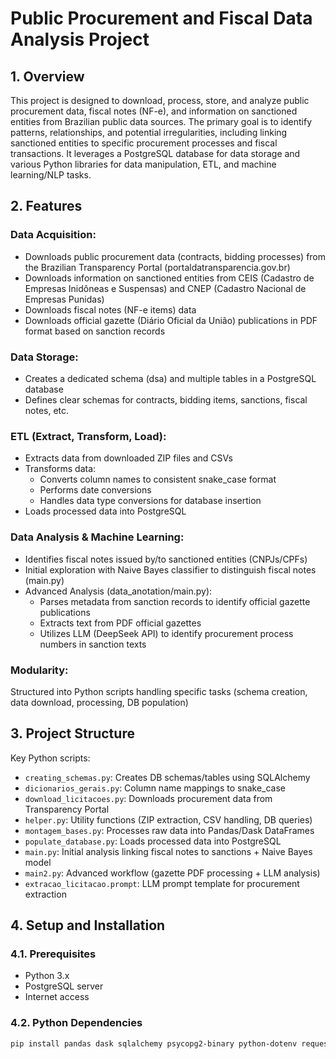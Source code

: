 # Public Procurement and Fiscal Data Analysis Project

## 1. Overview
This project is designed to download, process, store, and analyze public procurement data, fiscal notes (NF-e), and information on sanctioned entities from Brazilian public data sources. The primary goal is to identify patterns, relationships, and potential irregularities, including linking sanctioned entities to specific procurement processes and fiscal transactions. It leverages a PostgreSQL database for data storage and various Python libraries for data manipulation, ETL, and machine learning/NLP tasks.

## 2. Features
### Data Acquisition:
- Downloads public procurement data (contracts, bidding processes) from the Brazilian Transparency Portal (portaldatransparencia.gov.br)
- Downloads information on sanctioned entities from CEIS (Cadastro de Empresas Inidôneas e Suspensas) and CNEP (Cadastro Nacional de Empresas Punidas)
- Downloads fiscal notes (NF-e items) data
- Downloads official gazette (Diário Oficial da União) publications in PDF format based on sanction records

### Data Storage:
- Creates a dedicated schema (dsa) and multiple tables in a PostgreSQL database
- Defines clear schemas for contracts, bidding items, sanctions, fiscal notes, etc.

### ETL (Extract, Transform, Load):
- Extracts data from downloaded ZIP files and CSVs
- Transforms data:
  - Converts column names to consistent snake_case format
  - Performs date conversions
  - Handles data type conversions for database insertion
- Loads processed data into PostgreSQL

### Data Analysis & Machine Learning:
- Identifies fiscal notes issued by/to sanctioned entities (CNPJs/CPFs)
- Initial exploration with Naive Bayes classifier to distinguish fiscal notes (main.py)
- Advanced Analysis (data_anotation/main.py):
  - Parses metadata from sanction records to identify official gazette publications
  - Extracts text from PDF official gazettes
  - Utilizes LLM (DeepSeek API) to identify procurement process numbers in sanction texts

### Modularity:
Structured into Python scripts handling specific tasks (schema creation, data download, processing, DB population)

## 3. Project Structure
Key Python scripts:
- `creating_schemas.py`: Creates DB schemas/tables using SQLAlchemy
- `dicionarios_gerais.py`: Column name mappings to snake_case
- `download_licitacoes.py`: Downloads procurement data from Transparency Portal
- `helper.py`: Utility functions (ZIP extraction, CSV handling, DB queries)
- `montagem_bases.py`: Processes raw data into Pandas/Dask DataFrames
- `populate_database.py`: Loads processed data into PostgreSQL
- `main.py`: Initial analysis linking fiscal notes to sanctions + Naive Bayes model
- `main2.py`: Advanced workflow (gazette PDF processing + LLM analysis)
- `extracao_licitacao.prompt`: LLM prompt template for procurement extraction

## 4. Setup and Installation
### 4.1. Prerequisites
- Python 3.x
- PostgreSQL server
- Internet access

### 4.2. Python Dependencies
```bash
pip install pandas dask sqlalchemy psycopg2-binary python-dotenv requests pdfplumber openai scikit-learn numpy tqdm
